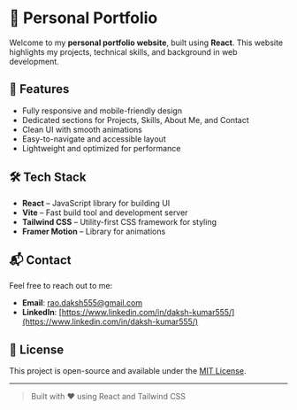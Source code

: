 # 🚀 Personal Portfolio

Welcome to my **personal portfolio website**, built using **React**. This website highlights my projects, technical skills, and background in web development.

## 📌 Features

- Fully responsive and mobile-friendly design  
- Dedicated sections for Projects, Skills, About Me, and Contact  
- Clean UI with smooth animations  
- Easy-to-navigate and accessible layout  
- Lightweight and optimized for performance

## 🛠️ Tech Stack

- **React** – JavaScript library for building UI  
- **Vite** – Fast build tool and development server  
- **Tailwind CSS** – Utility-first CSS framework for styling  
- **Framer Motion** – Library for animations  


## 📬 Contact

Feel free to reach out to me:

- **Email**: [rao.daksh555@gmail.com](mailto:rao.daksh555@gmail.com)  
- **LinkedIn**: [https://www.linkedin.com/in/daksh-kumar555/](https://www.linkedin.com/in/daksh-kumar555/)  


## 📄 License

This project is open-source and available under the [MIT License](LICENSE).

---

> Built with ❤️ using React and Tailwind CSS

